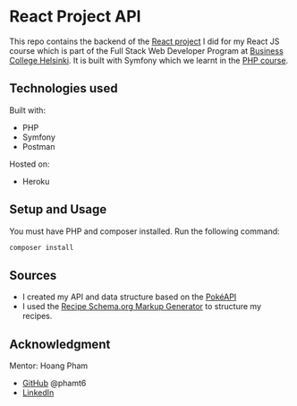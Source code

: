 # React Project API

This repo contains the backend of the [React project](https://github.com/laurielim/REACT21K_REACT_JS_PROJECT) I did for my React JS course which is part of the Full Stack Web Developer Program at [Business College Helsinki](https://en.bc.fi/qualifications/full-stack-web-developer-program/). It is built with Symfony which we learnt in the [PHP course](https://github.com/laurielim/REACT21K_PHP).

## Technologies used

Built with:

- PHP
- Symfony
- Postman

Hosted on:

- Heroku

## Setup and Usage

You must have PHP and composer installed. Run the following command:
``` bash
composer install
```


## Sources

- I created my API and data structure based on the [PokéAPI](https://pokeapi.co/)
- I used the [Recipe Schema.org Markup Generator](https://webcode.tools/generators/json-ld/recipe) to structure my recipes.

## Acknowledgment

Mentor: Hoang Pham

- [GitHub](https://github.com/phamt6) @phamt6
- [LinkedIn](https://www.linkedin.com/in/tienhoangpham/)
